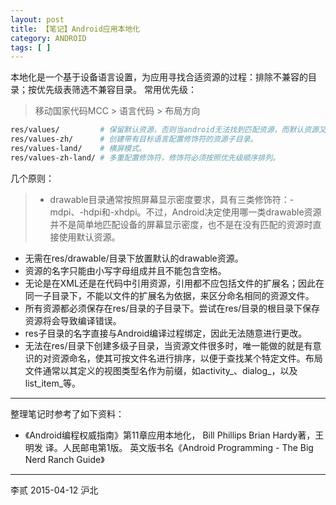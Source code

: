 ```yaml
---
layout: post
title: 【笔记】Android应用本地化
category: ANDROID
tags: [ ]
---
```


本地化是一个基于设备语言设置，为应用寻找合适资源的过程：排除不兼容的目录；按优先级表筛选不兼容目录。
常用优先级：
> 移动国家代码MCC > 语言代码 > 布局方向

```bash
res/values/         # 保留默认资源，否则当android无法找到匹配资源，而默认资源又不存在时，应用将崩溃。
res/values-zh/      # 创建带有目标语言配置修饰符的资源子目录。
res/values-land/    # 横屏模式。
res/values-zh-land/ # 多重配置修饰符，修饰符必须按照优先级顺序排列。
```

几个原则：
> - drawable目录通常按照屏幕显示密度要求，具有三类修饰符：-mdpi、-hdpi和-xhdpi。不过，Android决定使用哪一类drawable资源并不是简单地匹配设备的屏幕显示密度，也不是在没有匹配的资源时直接使用默认资源。
- 无需在res/drawable/目录下放置默认的drawable资源。
- 资源的名字只能由小写字母组成并且不能包含空格。
- 无论是在XML还是在代码中引用资源，引用都不应包括文件的扩展名；因此在同一子目录下，不能以文件的扩展名为依据，来区分命名相同的资源文件。
- 所有资源都必须保存在res/目录的子目录下。尝试在res/目录的根目录下保存资源将会导致编译错误。
- res子目录的名字直接与Android编译过程绑定，因此无法随意进行更改。
- 无法在res/目录下创建多级子目录，当资源文件很多时，唯一能做的就是有意识的对资源命名，使其可按文件名进行排序，以便于查找某个特定文件。布局文件通常以其定义的视图类型名作为前缀，如activity_、dialog_，以及list_item_等。

<!-- more -->

---

整理笔记时参考了如下资料：

- 《Android编程权威指南》第11章应用本地化， Bill Phillips  Brian Hardy著，王明发 译。人民邮电第1版。
    英文版书名《Android Programming - The Big Nerd Ranch Guide》

---
李贰 2015-04-12 沪北
